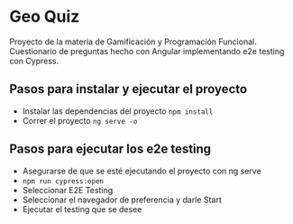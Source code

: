 # Geo Quiz
Proyecto de la materia de Gamificación y Programación Funcional. 
Cuestionario de preguntas hecho con Angular implementando e2e testing con Cypress.

## Pasos para instalar y ejecutar el proyecto
- Instalar las dependencias del proyecto `npm install`
- Correr el proyecto `ng serve -o`

## Pasos para ejecutar los e2e testing
- Asegurarse de que se esté ejecutando el proyecto con ng serve
- `npm run cypress:open`
- Seleccionar E2E Testing
- Seleccionar el navegador de preferencia y darle Start
- Ejecutar el testing que se desee
